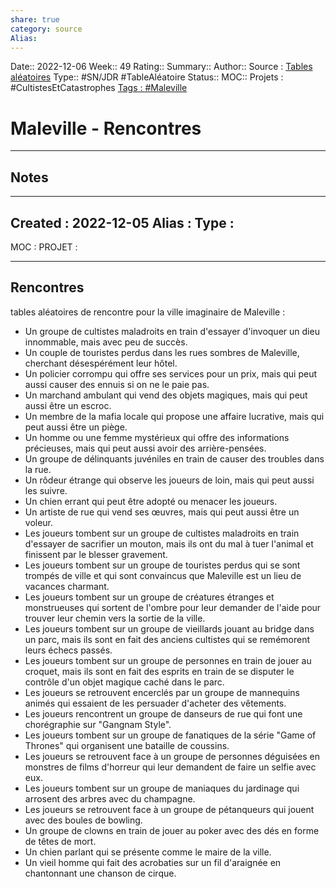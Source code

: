 ```yaml
---
share: true 
category: source
Alias:
---
```

Date:: 2022-12-06
Week:: 49
Rating::
Summary:: 
Author::
Source : [Tables aléatoires](Tables%20al%C3%A9atoires.md)
Type:: #SN/JDR #TableAléatoire
Status:: 
MOC::
Projets : #CultistesEtCatastrophes 
[Tags : #Maleville](Tags::)

# Maleville - Rencontres


***

## Notes

---
Created :  2022-12-05
Alias :
Type : 
- 
MOC : 
PROJET :



---

## Rencontres

tables aléatoires de rencontre pour la ville imaginaire de Maleville :

  - Un groupe de cultistes maladroits en train d'essayer d'invoquer un dieu innommable, mais avec peu de succès.
  - Un couple de touristes perdus dans les rues sombres de Maleville, cherchant désespérément leur hôtel.
  - Un policier corrompu qui offre ses services pour un prix, mais qui peut aussi causer des ennuis si on ne le paie pas.
  - Un marchand ambulant qui vend des objets magiques, mais qui peut aussi être un escroc.
  - Un membre de la mafia locale qui propose une affaire lucrative, mais qui peut aussi être un piège.
  - Un homme ou une femme mystérieux qui offre des informations précieuses, mais qui peut aussi avoir des arrière-pensées.
  - Un groupe de délinquants juvéniles en train de causer des troubles dans la rue.
  - Un rôdeur étrange qui observe les joueurs de loin, mais qui peut aussi les suivre.
  - Un chien errant qui peut être adopté ou menacer les joueurs.
  - Un artiste de rue qui vend ses œuvres, mais qui peut aussi être un voleur.
 - Les joueurs tombent sur un groupe de cultistes maladroits en train d'essayer de sacrifier un mouton, mais ils ont du mal à tuer l'animal et finissent par le blesser gravement.
 - Les joueurs tombent sur un groupe de touristes perdus qui se sont trompés de ville et qui sont convaincus que Maleville est un lieu de vacances charmant.
 - Les joueurs tombent sur un groupe de créatures étranges et monstrueuses qui sortent de l'ombre pour leur demander de l'aide pour trouver leur chemin vers la sortie de la ville.
 - Les joueurs tombent sur un groupe de vieillards jouant au bridge dans un parc, mais ils sont en fait des anciens cultistes qui se remémorent leurs échecs passés.
 - Les joueurs tombent sur un groupe de personnes en train de jouer au croquet, mais ils sont en fait des esprits en train de se disputer le contrôle d'un objet magique caché dans le parc.
  - Les joueurs se retrouvent encerclés par un groupe de mannequins animés qui essaient de les persuader d'acheter des vêtements.
  - Les joueurs rencontrent un groupe de danseurs de rue qui font une chorégraphie sur "Gangnam Style".
  - Les joueurs tombent sur un groupe de fanatiques de la série "Game of Thrones" qui organisent une bataille de coussins.
  - Les joueurs se retrouvent face à un groupe de personnes déguisées en monstres de films d'horreur qui leur demandent de faire un selfie avec eux.
  - Les joueurs tombent sur un groupe de maniaques du jardinage qui arrosent des arbres avec du champagne.
  - Les joueurs se retrouvent face à un groupe de pétanqueurs qui jouent avec des boules de bowling.
- Un groupe de clowns en train de jouer au poker avec des dés en forme de têtes de mort.
 - Un chien parlant qui se présente comme le maire de la ville.
 - Un vieil homme qui fait des acrobaties sur un fil d'araignée en chantonnant une chanson de cirque.